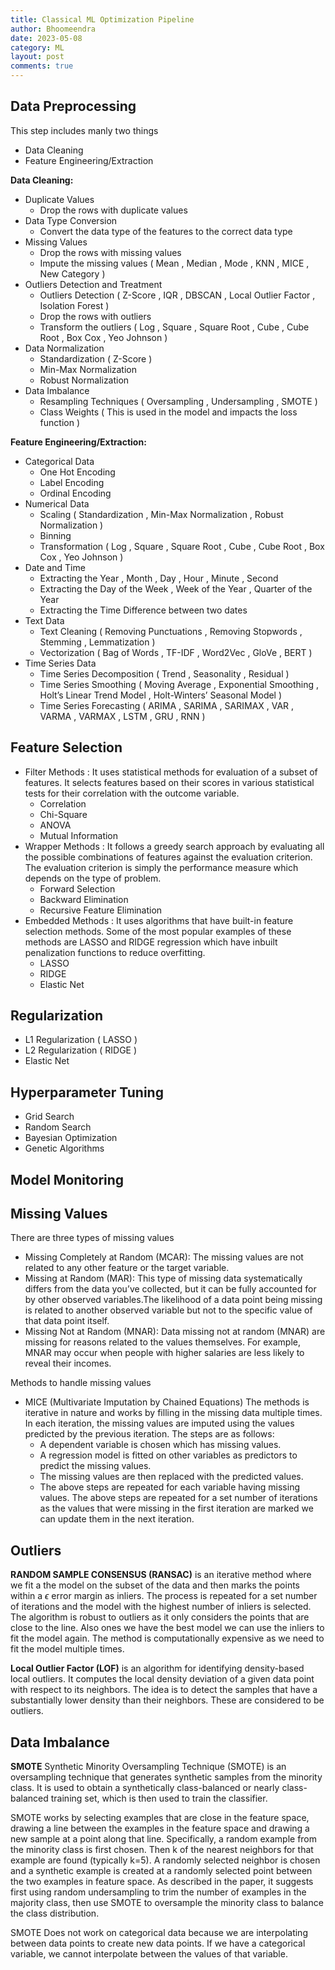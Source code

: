 ```yaml
---
title: Classical ML Optimization Pipeline
author: Bhoomeendra 
date: 2023-05-08
category: ML
layout: post
comments: true
---
```


## Data Preprocessing
This step includes manly two things
- Data Cleaning
- Feature Engineering/Extraction

**Data Cleaning:**
- Duplicate Values
    - Drop the rows with duplicate values
- Data Type Conversion
    - Convert the data type of the features to the correct data type
- Missing Values
    - Drop the rows with missing values
    - Impute the missing values ( Mean , Median , Mode , KNN , MICE , New Category )
- Outliers Detection and Treatment 
    - Outliers Detection ( Z-Score , IQR , DBSCAN , Local Outlier Factor , Isolation Forest )
    - Drop the rows with outliers
    - Transform the outliers ( Log , Square , Square Root , Cube , Cube Root , Box Cox , Yeo Johnson )
- Data Normalization
    - Standardization ( Z-Score )
    - Min-Max Normalization
    - Robust Normalization
- Data Imbalance
    - Resampling Techniques ( Oversampling , Undersampling , SMOTE )
    - Class Weights ( This is used in the model and impacts the loss function )

**Feature Engineering/Extraction:**
- Categorical Data
    - One Hot Encoding
    - Label Encoding
    - Ordinal Encoding
- Numerical Data
    - Scaling ( Standardization , Min-Max Normalization , Robust Normalization )
    - Binning
    - Transformation ( Log , Square , Square Root , Cube , Cube Root , Box Cox , Yeo Johnson )
- Date and Time
    - Extracting the Year , Month , Day , Hour , Minute , Second
    - Extracting the Day of the Week , Week of the Year , Quarter of the Year
    - Extracting the Time Difference between two dates
- Text Data
    - Text Cleaning ( Removing Punctuations , Removing Stopwords , Stemming , Lemmatization )
    - Vectorization ( Bag of Words , TF-IDF , Word2Vec , GloVe , BERT )
- Time Series Data
    - Time Series Decomposition ( Trend , Seasonality , Residual )
    - Time Series Smoothing ( Moving Average , Exponential Smoothing , Holt’s Linear Trend Model , Holt-Winters’ Seasonal Model )
    - Time Series Forecasting ( ARIMA , SARIMA , SARIMAX , VAR , VARMA , VARMAX , LSTM , GRU , RNN )

## Feature Selection
- Filter Methods : It uses statistical methods for evaluation of a subset of features. It selects features based on their scores in various statistical tests for their correlation with the outcome variable. 
    - Correlation
    - Chi-Square
    - ANOVA
    - Mutual Information
- Wrapper Methods : It follows a greedy search approach by evaluating all the possible combinations of features against the evaluation criterion. The evaluation criterion is simply the performance measure which depends on the type of problem.
    - Forward Selection
    - Backward Elimination
    - Recursive Feature Elimination    
- Embedded Methods : It uses algorithms that have built-in feature selection methods. Some of the most popular examples of these methods are LASSO and RIDGE regression which have inbuilt penalization functions to reduce overfitting.
    - LASSO
    - RIDGE
    - Elastic Net

## Regularization
- L1 Regularization ( LASSO )
- L2 Regularization ( RIDGE )
- Elastic Net

## Hyperparameter Tuning
- Grid Search
- Random Search
- Bayesian Optimization
- Genetic Algorithms

## Model Monitoring

## Missing Values
There are three types of missing values
- Missing Completely at Random (MCAR): 
    The missing values are not related to any other feature or the target variable.
- Missing at Random (MAR): 
    This type of missing data systematically differs from the data you’ve collected, but it can be fully accounted for by other observed variables.The likelihood of a data point being missing is related to another observed variable but not to the specific value of that data point itself.
- Missing Not at Random (MNAR): 
    Data missing not at random (MNAR) are missing for reasons related to the values themselves. For example, MNAR may occur when people with higher salaries are less likely to reveal their incomes.

Methods to handle missing values
- MICE (Multivariate Imputation by Chained Equations)
    The methods is iterative in nature and works by filling in the missing data multiple times. In each iteration, the missing values are imputed using the values predicted by the previous iteration. The steps are as follows:
    - A dependent variable is chosen which has missing values.
    - A regression model is fitted on other variables as predictors to predict the missing values.
    - The missing values are then replaced with the predicted values.
    - The above steps are repeated for each variable having missing values.
    The above steps are repeated for a set number of iterations as the values that were missing in the first iteration are marked we can update them in the next iteration.

## Outliers

**RANDOM SAMPLE CONSENSUS (RANSAC)** is an iterative method where we fit a the model on the subset of the data and then marks the points within a $\epsilon$ error margin as inliers. The process is repeated for a set number of iterations and the model with the highest number of inliers is selected. The algorithm is robust to outliers as it only considers the points that are close to the line. Also ones we have the best model we can use the inliers to fit the model again. The method is computationally expensive as we need to fit the model multiple times.


**Local Outlier Factor (LOF)** is an algorithm for identifying density-based local outliers. It computes the local density deviation of a given data point with respect to its neighbors. The idea is to detect the samples that have a substantially lower density than their neighbors. These are considered to be outliers.

## Data Imbalance

**SMOTE** Synthetic Minority Oversampling Technique (SMOTE) is an oversampling technique that generates synthetic samples from the minority class. It is used to obtain a synthetically class-balanced or nearly class-balanced training set, which is then used to train the classifier.


SMOTE works by selecting examples that are close in the feature space, drawing a line between the examples in the feature space and drawing a new sample at a point along that line. Specifically, a random example from the minority class is first chosen. Then k of the nearest neighbors for that example are found (typically k=5). A randomly selected neighbor is chosen and a synthetic example is created at a randomly selected point between the two examples in feature space. As described in the paper, it suggests first using random undersampling to trim the number of examples in the majority class, then use SMOTE to oversample the minority class to balance the class distribution.

SMOTE Does not work on categorical data because we are interpolating between data points to create new data points. If we have a categorical variable, we cannot interpolate between the values of that variable.



